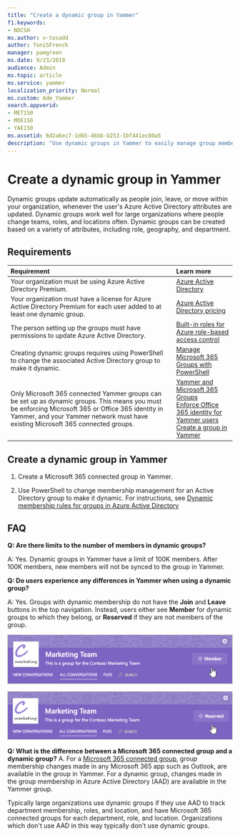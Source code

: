 ```yaml
---
title: "Create a dynamic group in Yammer"
f1.keywords:
- NOCSH
ms.author: v-tosadd
author: ToniSFrench
manager: pamgreen
ms.date: 9/23/2019
audience: Admin
ms.topic: article
ms.service: yammer
localization_priority: Normal
ms.custom: Adm_Yammer
search.appverid:
- MET150
- MOE150
- YAE150
ms.assetid: 6d2a6ec7-1d65-46bb-b253-1bf441ec80a5
description: "Use dynamic groups in Yammer to easily manage group membership through Active Directory."
---
```


# Create a dynamic group in Yammer

Dynamic groups update automatically as people join, leave, or move within your organization, whenever the user's Azure Active Directory attributes are updated. Dynamic groups work well for large organizations where people change teams, roles, and locations often. Dynamic groups can be created based on a variety of attributes, including role, geography, and department.
  
## Requirements

|**Requirement** <br/> |**Learn more** <br/> |
|:-----|:-----|
|Your organization must be using Azure Active Directory Premium.  <br/> |[Azure Active Directory](https://go.microsoft.com/fwlink/?linkId=869572) <br/> |
|Your organization must have a license for Azure Active Directory Premium for each user added to at least one dynamic group.  <br/> |[Azure Active Directory pricing](https://go.microsoft.com/fwlink/?linkId=869572) <br/> |
|The person setting up the groups must have permissions to update Azure Active Directory.  <br/> |[Built-in roles for Azure role-based access control](https://go.microsoft.com/fwlink/?linkId=869570) <br/> |
|Creating dynamic groups requires using PowerShell to change the associated Active Directory group to make it dynamic.  <br/> |[Manage Microsoft 365 Groups with PowerShell](https://support.office.com/article/aeb669aa-1770-4537-9de2-a82ac11b0540) <br/> |
|Only Microsoft 365 connected Yammer groups can be set up as dynamic groups. This means you must be enforcing Microsoft 365 or Office 365 identity in Yammer, and your Yammer network must have existing Microsoft 365 connected groups.  <br/> |[Yammer and Microsoft 365 Groups](yammer-and-office-365-groups.md) <br/> [Enforce Office 365 identity for Yammer users](../configure-your-yammer-network/enforce-office-365-identity.md) <br/> [Create a group in Yammer](https://support.office.com/article/b407af4f-9a58-4b12-b43e-afbb1b07c889) <br/> |

## Create a dynamic group in Yammer

1. Create a Microsoft 365 connected group in Yammer.

2. Use PowerShell to change membership management for an Active Directory group to make it dynamic. For instructions, see [Dynamic membership rules for groups in Azure Active Directory](https://go.microsoft.com/fwlink/?linkId=869529)

## FAQ

 **Q: Are there limits to the number of members in dynamic groups?**
  
A: Yes. Dynamic groups in Yammer have a limit of 100K members. After 100K members, new members will not be synced to the group in Yammer.
  
 **Q: Do users experience any differences in Yammer when using a dynamic group?**
  
A: Yes. Groups with dynamic membership do not have the **Join** and **Leave** buttons in the top navigation. Instead, users either see **Member** for dynamic groups to which they belong, or **Reserved** if they are not members of the group.
  
![Top navigation for dynamic groups that you are a member of](../media/9d0bb1db-2575-4bb9-bd02-869a05a7cc89.png)
  
![Top navigation for dynamic groups that you are not a member of](../media/d1d48f64-896e-466d-96f8-007f36188991.png)

**Q: What is the difference between a Microsoft 365 connected group and a dynamic group?**
A. For a [Microsoft 365 connected group](yammer-and-office-365-groups.md), group membership changes made in any Microsoft 365 app such as Outlook, are available in the group in Yammer. For a dynamic group, changes made in the group membership in Azure Active Directory (AAD) are available in the Yammer group.

Typically large organizations use dynamic groups if they use AAD to track department membership, roles, and location, and have Microsoft 365 connected groups for each department, role, and location. Organizations which don't use AAD in this way typically don't use dynamic groups.
